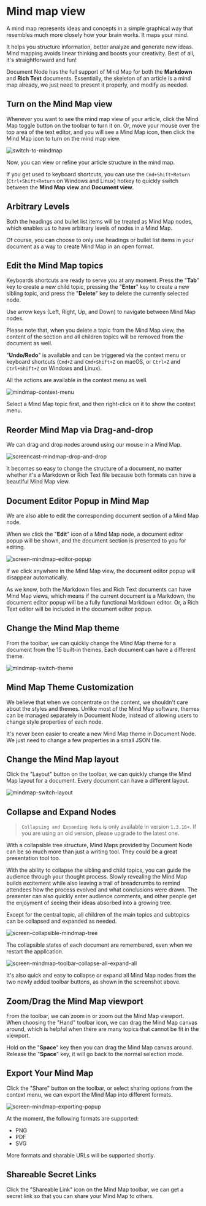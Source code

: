 # Mind map view

A mind map represents ideas and concepts in a simple graphical way that resembles much more closely how your brain works. It maps your mind.

It helps you structure information, better analyze and generate new ideas. Mind mapping avoids linear thinking and boosts your creativity. Best of all, it's straightforward and fun!

Document Node has the full support of Mind Map for both the **Markdown** and **Rich Text** documents. Essentially, the skeleton of an article is a mind map already, we just need to present it properly, and modify as needed.

## Turn on the Mind Map view

Whenever you want to see the mind map view of your article, click the Mind Map toggle button on the toolbar to turn it on. Or, move your mouse over the top area of the text editor, and you will see a Mind Map icon, then click the Mind Map icon to turn on the mind map view.

![switch-to-mindmap](switch-to-mindmap.gif)

Now, you can view or refine your article structure in the mind map.

If you get used to keyboard shortcuts, you can use the `Cmd+Shift+Return` (`Ctrl+Shift+Return` on Windows and Linux) hotkey to quickly switch between the **Mind Map view** and **Document view**.

## Arbitrary Levels

Both the headings and bullet list items will be treated as Mind Map nodes, which enables us to have arbitrary levels of nodes in a Mind Map.

Of course, you can choose to only use headings or bullet list items in your document as a way to create Mind Map in an open format.

## Edit the Mind Map topics

Keyboards shortcuts are ready to serve you at any moment. Press the "**Tab**" key to create a new child topic, pressing the "**Enter**" key to create a new sibling topic, and press the "**Delete**" key to delete the currently selected node.

Use arrow keys (Left, Right, Up, and Down) to navigate between Mind Map nodes.

Please note that, when you delete a topic from the Mind Map view, the content of the section and all children topics will be removed from the document as well.

"**Undo/Redo**" is available and can be triggered via the context menu or keyboard shortcuts (`Cmd+Z` and `Cmd+Shift+Z` on macOS, or `Ctrl+Z` and `Ctrl+Shift+Z` on Windows and Linux).

All the actions are available in the context menu as well.

![mindmap-context-menu](mindmap-context-menu.png)

Select a Mind Map topic first, and then right-click on it to show the context menu.

## Reorder Mind Map via Drag-and-drop

We can drag and drop nodes around using our mouse in a Mind Map.

![screencast-mindmap-drop-and-drop](screencast-mindmap-drop-and-drop.gif)

It becomes so easy to change the structure of a document, no matter whether it's a Markdown or Rich Text file because both formats can have a beautiful Mind Map view.

## Document Editor Popup in Mind Map

We are also able to edit the corresponding document section of a Mind Map node.

When we click the "**Edit**" icon of a Mind Map node, a document editor popup will be shown, and the document section is presented to you for editing.

![screen-mindmap-editor-popup](screen-mindmap-editor-popup.png)

If we click anywhere in the Mind Map view, the document editor popup will disappear automatically.

As we know, both the Markdown files and Rich Text documents can have Mind Map views, which means if the current document is a Markdown, the document editor popup will be a fully functional Markdown editor. Or, a Rich Text editor will be included in the document editor popup.

## Change the Mind Map theme

From the toolbar, we can quickly change the Mind Map theme for a document from the 15 built-in themes. Each document can have a different theme.

![mindmap-switch-theme](mindmap-switch-theme.png)

## Mind Map Theme Customization

We believe that when we concentrate on the content, we shouldn't care about the styles and themes. Unlike most of the Mind Map software, themes can be managed separately in Document Node, instead of allowing users to change style properties of each node.

It's never been easier to create a new Mind Map theme in Document Node. We just need to change a few properties in a small JSON file.

## Change the Mind Map layout

Click the "Layout" button on the toolbar, we can quickly change the Mind Map layout for a document. Every document can have a different layout.

![mindmap-switch-layout](mindmap-switch-layout.png)

## Collapse and Expand Nodes

> `Collapsing and Expanding Node` is only available in version `1.3.16+`. If you are using an old version, please upgrade to the latest one.

With a collapsible tree structure, Mind Maps provided by Document Node can be so much more than just a writing tool. They could be a great presentation tool too.

With the ability to collapse the sibling and child topics, you can guide the audience through your thought process. Slowly revealing the Mind Map builds excitement while also leaving a trail of breadcrumbs to remind attendees how the process evolved and what conclusions were drawn. The presenter can also quickly enter audience comments, and other people get the enjoyment of seeing their ideas absorbed into a growing tree.

Except for the central topic, all children of the main topics and subtopics can be collapsed and expanded as needed.

![screen-collapsible-mindmap-tree](screen-collapsible-mindmap-tree.png)

The collapsible states of each document are remembered, even when we restart the application.

![screen-mindmap-toolbar-collapse-all-expand-all](screen-mindmap-toolbar-collapse-all-expand-all.png)

It's also quick and easy to collapse or expand all Mind Map nodes from the two newly added toolbar buttons, as shown in the screenshot above.

## Zoom/Drag the Mind Map viewport

From the toolbar, we can zoom in or zoom out the Mind Map viewport. When choosing the "Hand" toolbar icon, we can drag the Mind Map canvas around, which is helpful when there are many topics that cannot be fit in the viewport.

Hold on the "**Space**" key then you can drag the Mind Map canvas around. Release the "**Space**" key, it will go back to the normal selection mode.

## Export Your Mind Map

Click the "Share" button on the toolbar, or select sharing options from the context menu, we can export the Mind Map into different formats.

![screen-mindmap-exporting-popup](screen-mindmap-exporting-popup.png)

At the moment, the following formats are supported:

* PNG
* PDF
* SVG

More formats and sharable URLs will be supported shortly.

## Shareable Secret Links

Click the "Shareable Link" icon on the Mind Map toolbar, we can get a secret link so that you can share your Mind Map to others.
